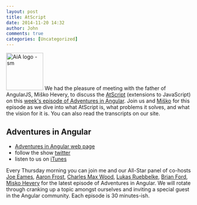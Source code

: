 ```yaml
---
layout: post
title: AtScript
date: 2014-11-20 14:32
author: John
comments: true
categories: [Uncategorized]
---
```

<p><a href="http://adventuresinangular.com"><img src="http://images.johnpapa.net/wp-content/uploads/2014/08/AiA-logo-sm.png" alt="AiA logo - sm" width="100" height="101" class="alignleft size-full wp-image-32351" /></a> We had the pleasure of meeting with the father of AngularJS, Miško Hevery, to discuss the <a href="https://docs.google.com/a/johnpapa.net/presentation/d/1hr2IM-8G-0RzpB-WY8pLHvxqNggKPzUO0KvEv1IKPws/edit">AtScript</a> (extensions to JavaScript) on this <a href="http://jpapa.me/AiA-017">week's episode of Adventures in Angular</a>. Join us and <a href="https://twitter.com/mhevery">Miško</a> for this episode as we dive into what AtScript is, what problems it solves, and what the vision for it is. You can also read the transcripts on our site.</p>

<h2>Adventures in Angular</h2>

<ul>
<li><a href="http://adventuresinangular.com">Adventures in Angular web page</a></li>
<li>follow the show <a href="https://twitter.com/angularpodcast">twitter</a></li>
<li>listen to us on <a href="https://itunes.apple.com/us/podcast/adventures-in-angular/id907361052">iTunes</a></li>
</ul>

<p>Every Thursday morning you can join me and our All-Star panel of co-hosts <a href="https://twitter.com/josepheames">Joe Eames</a>, <a href="https://twitter.com/js_dev">Aaron Frost</a>, <a href="https://twitter.com/cmaxw">Charles Max Wood</a>, <a href="https://twitter.com/simpulton">Lukas Ruebbelke</a>, <a href="https://twitter.com/briantford">Brian Ford</a>, <a href="https://twitter.com/mhevery">Misko Hevery</a> for the latest episode of Adventures in Angular. We will rotate through cranking up a topic amongst ourselves and inviting a special guest in the Angular community. Each episode is 30 minutes-ish.</p>

